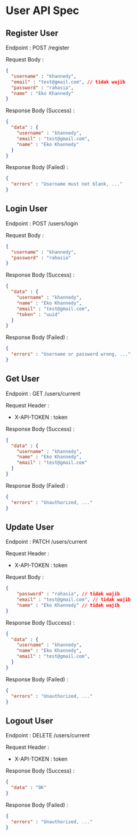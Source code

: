 # User API Spec

## Register User

Endpoint : POST /register

Request Body :

```json
{
  "username" : "khannedy",
  "email" : "test@gmail.com", // tidak wajib
  "password" : "rahasia",
  "name" : "Eko Khannedy"
}
```

Response Body (Success) :

```json
{
  "data" : {
    "username" : "khannedy",
    "email" : "test@gmail.com",
    "name" : "Eko Khannedy"
  }
}
```

Response Body (Failed) :

```json
{
  "errors" : "Username must not blank, ..."
}
```

## Login User

Endpoint : POST /users/login

Request Body :

```json
{
  "username" : "khannedy",
  "password" : "rahasia"
}
```

Response Body (Success) :

```json
{
  "data" : {
    "username" : "khannedy",
    "name" : "Eko Khannedy",
    "email" : "test@gmail.com",
    "token" : "uuid"
  }
}
```

Response Body (Failed) :

```json
{
  "errors" : "Username or password wrong, ..."
}
```

## Get User

Endpoint : GET /users/current

Request Header :
- X-API-TOKEN : token

Response Body (Success) :

```json
{
  "data" : {
    "username" : "khannedy",
    "name" : "Eko Khannedy",
    "email" : "test@gmail.com"
  }
}
```

Response Body (Failed) :

```json
{
  "errors" : "Unauthorized, ..."
}
```

## Update User

Endpoint : PATCH /users/current

Request Header :
- X-API-TOKEN : token

Request Body :

```json
{
    "password" : "rahasia", // tidak wajib
    "email" : "test@gmail.com", // tidak wajib
    "name" : "Eko Khannedy" // tidak wajib
}
```

Response Body (Success) :

```json
{
  "data" : {
    "username" : "khannedy",
    "name" : "Eko Khannedy",
    "email" : "test@gmail.com",
  }
}
```

Response Body (Failed) :

```json
{
  "errors" : "Unauthorized, ..."
}
```

## Logout User

Endpoint : DELETE /users/current

Request Header :
- X-API-TOKEN : token

Response Body (Success) :

```json
{
  "data" : "OK"
}
```

Response Body (Failed) :

```json
{
  "errors" : "Unauthorized, ..."
}
```